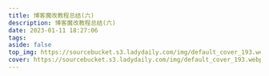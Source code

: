 ```yaml
---
title: 博客魔改教程总结(六)
description: 博客魔改教程总结(六)
date: 2023-01-11 18:27:06
tags:
aside: false
top_img: https://sourcebucket.s3.ladydaily.com/img/default_cover_193.webp
cover: https://sourcebucket.s3.ladydaily.com/img/default_cover_193.webp
---
```

